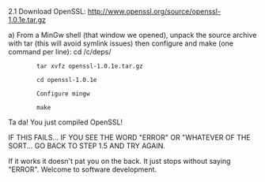  


2.1 Download OpenSSL: http://www.openssl.org/source/openssl-1.0.1e.tar.gz

a) From a MinGw shell (that window we opened), unpack the source archive with tar (this will avoid symlink issues) then configure and make (one command per line):
			cd /c/deps/

			tar xvfz openssl-1.0.1e.tar.gz

			cd openssl-1.0.1e

			Configure mingw

			make

Ta da!  You just compiled OpenSSL!

IF THIS FAILS... IF YOU SEE THE WORD "ERROR" OR "WHATEVER OF THE SORT... GO BACK TO STEP 1.5 AND TRY AGAIN.

If it works it doesn't pat you on the back.  It just stops without saying "ERROR".  Welcome to software development.

